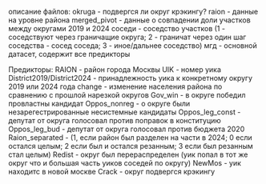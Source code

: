 описание файлов:
okruga - подвергся ли округ крэкингу?
raion - данные на уровне района
merged_pivot - данные о совпадении доли участков между округами 2019 и 2024
соседи - соседство участков (1 - соседствуют через граничащие округа; 2 - граничат через один шаг соседства - сосед соседа; 3 - иное/дальнее соседство)
мгд - основной датасет, содержит все предикторы

Предикторы:
RAION - район города Москвы
UIK - номер уика
District2019/District2024 - принадлежность уика к конкретному округу 2019 или 2024 года
change - изменение населения района по сравнению с прошлой нарезкой округов
Gov_win - в округе победил провластны кандидат
Oppos_nonreg - о округе были незарегестрированные несистемные кандидаты
Oppos_leg_const - депутат от округа голосовал против поправок в конституцию
Oppos_leg_bud - депутат от округа голосовал против бюджета 2020
Raion_separated - (1, если район был разделен на части в 2024; 0 если остался целым; 2 если был и остался резанным; 3 если был резанным стал целым)
Redist - округ был перераспределен (уик попал в тот же округ что и большая часть уиков соседей по округу)
NewMos - уик находитс в новой москве
Crack - округ подвергся крэкингу
